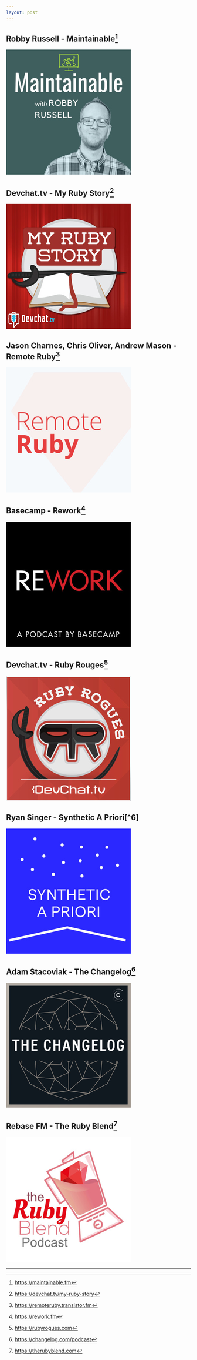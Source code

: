 ```yaml
---
layout: post
---
```

## Robby Russell - Maintainable[^1]

![maintainable](/assets/images/posts/2020-08-26-maintainable.jpg)

## Devchat.tv - My Ruby Story[^2]

![my-ruby-story](/assets/images/posts/2020-08-26-my-ruby-story.jpg)

## Jason Charnes, Chris Oliver, Andrew Mason - Remote Ruby[^3]

![remote-ruby](/assets/images/posts/2020-08-26-remote-ruby.jpg)

## Basecamp - Rework[^4]

![rework](/assets/images/posts/2020-08-26-rework.jpg)

## Devchat.tv - Ruby Rouges[^5]

![ruby-rouges](/assets/images/posts/2020-08-26-ruby-rouges.jpg)

## Ryan Singer - Synthetic A Priori[^6]

![synthetic-a-priori](/assets/images/posts/2020-08-26-synthetic-a-priori.jpg)

## Adam Stacoviak - The Changelog[^7]

![the-changelog](/assets/images/posts/2020-08-26-the-changelog.jpg)

## Rebase FM - The Ruby Blend[^8]

![the-ruby-blend](/assets/images/posts/2020-08-26-the-ruby-blend.jpg)

<hr>

[^1]:<https://maintainable.fm>
[^2]:<https://devchat.tv/my-ruby-story>
[^3]:<https://remoteruby.transistor.fm>
[^4]:<https://rework.fm>
[^5]:<https://rubyrogues.com>
[^7]:<https://changelog.com/podcast>
[^8]:<https://therubyblend.com>
